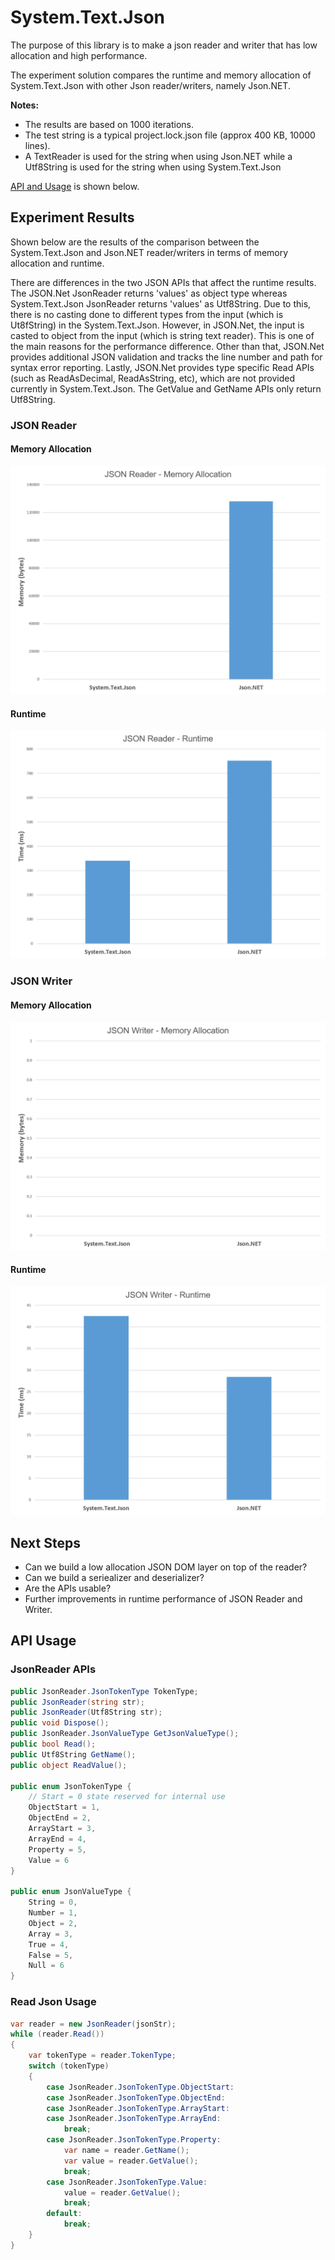 # System.Text.Json

The purpose of this library is to make a json reader and writer that has low allocation and high performance.

The experiment solution compares the runtime and memory allocation of System.Text.Json with other Json reader/writers, namely Json.NET.

**Notes:**
* The results are based on 1000 iterations.
* The test string is a typical project.lock.json file (approx 400 KB, 10000 lines).
* A TextReader is used for the string when using Json.NET while a Utf8String is used for the string when using System.Text.Json

[API and Usage](#api-usage) is shown below.

## Experiment Results

Shown below are the results of the comparison between the System.Text.Json and Json.NET reader/writers in terms of memory allocation and runtime.

There are differences in the two JSON APIs that affect the runtime results.
The JSON.Net JsonReader returns 'values' as object type whereas System.Text.Json JsonReader returns 'values' as Utf8String.
Due to this, there is no casting done to different types from the input (which is Ut8fString) in the System.Text.Json.
However, in JSON.Net, the input is casted to object from the input (which is string text reader). This is one of the main reasons for the performance difference.
Other than that, JSON.Net provides additional JSON validation and tracks the line number and path for syntax error reporting.
Lastly, JSON.Net provides type specific Read APIs (such as ReadAsDecimal, ReadAsString, etc), which are not provided currently in System.Text.Json. The GetValue and GetName APIs only return Utf8String.

### JSON Reader
#### Memory Allocation
![alt tag](Reader_Allocation.png?raw=true "JSON Reader Memory Allocation")

#### Runtime
![alt tag](Reader_Runtime.png?raw=true "JSON Reader Runtime")

### JSON Writer
#### Memory Allocation
![alt tag](Writer_Allocation.png?raw=true "JSON Writer Memory Allocation")

#### Runtime
![alt tag](Writer_Runtime.png?raw=true "JSON Writer Runtime")

## Next Steps

* Can we build a low allocation JSON DOM layer on top of the reader?
* Can we build a seriealizer and deserializer?
* Are the APIs usable?
* Further improvements in runtime performance of JSON Reader and Writer.

## API Usage

### JsonReader APIs

```C#
public JsonReader.JsonTokenType TokenType;
public JsonReader(string str);
public JsonReader(Utf8String str);
public void Dispose();
public JsonReader.JsonValueType GetJsonValueType();
public bool Read();
public Utf8String GetName();
public object ReadValue();

public enum JsonTokenType {
    // Start = 0 state reserved for internal use
    ObjectStart = 1,
    ObjectEnd = 2,
    ArrayStart = 3,
    ArrayEnd = 4,
    Property = 5,
    Value = 6
}

public enum JsonValueType {
    String = 0,
    Number = 1,
    Object = 2,
    Array = 3,
    True = 4,
    False = 5,
    Null = 6
}
```

### Read Json Usage

```C#
var reader = new JsonReader(jsonStr);
while (reader.Read())
{
    var tokenType = reader.TokenType;
    switch (tokenType)
    {
        case JsonReader.JsonTokenType.ObjectStart:
        case JsonReader.JsonTokenType.ObjectEnd:
        case JsonReader.JsonTokenType.ArrayStart:
        case JsonReader.JsonTokenType.ArrayEnd:
            break;
        case JsonReader.JsonTokenType.Property:
            var name = reader.GetName();
            var value = reader.GetValue();
            break;
        case JsonReader.JsonTokenType.Value:
            value = reader.GetValue();
            break;
        default:
            break;
    }
}
```